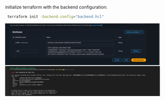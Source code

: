 
initialize terraform with the backend configuration:
```bash
 terraform init -backend-config="backend.hcl"
```


![alt text](image.png)
![alt text](image-1.png)